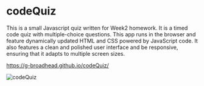 # codeQuiz

This is a small Javascript quiz written for Week2 homework. It is a timed code quiz with multiple-choice questions. This app runs in the browser and feature dynamically updated HTML and CSS powered by JavaScript code. It also features a clean and polished user interface and be responsive, ensuring that it adapts to multiple screen sizes.

https://g-broadhead.github.io/codeQuiz/

![codeQuiz](https://user-images.githubusercontent.com/92894996/142362154-735369de-ccb4-4677-b789-06476489ae86.JPG)